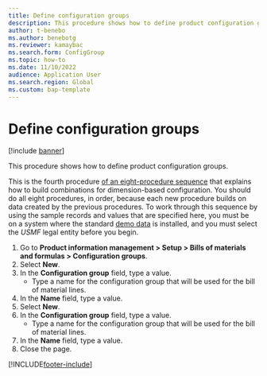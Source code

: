 ```yaml
---
title: Define configuration groups
description: This procedure shows how to define product configuration groups by creating two groups in the demo data company USMF Company. 
author: t-benebo
ms.author: benebotg
ms.reviewer: kamaybac
ms.search.form: ConfigGroup   
ms.topic: how-to
ms.date: 11/10/2022
audience: Application User
ms.search.region: Global
ms.custom: bap-template
---
```


# Define configuration groups

[!include [banner](../../includes/banner.md)]

This procedure shows how to define product configuration groups.

This is the fourth procedure [of an eight-procedure sequence](../dimension-based-product-configuration.md#sequence) that explains how to build combinations for dimension-based configuration. You should do all eight procedures, in order, because each new procedure builds on data created by the previous procedures. To work through this sequence by using the sample records and values that are specified here, you must be on a system where the standard [demo data](../../../fin-ops-core/fin-ops/get-started/demo-data.md) is installed, and you must select the *USMF* legal entity before you begin.

1. Go to **Product information management \> Setup \> Bills of materials and formulas \> Configuration groups**.
2. Select **New**.
3. In the **Configuration group** field, type a value.
    * Type a name for the configuration group that will be used for the bill of material lines.  
4. In the **Name** field, type a value.
5. Select **New**.
6. In the **Configuration group** field, type a value.
    * Type a name for the configuration group that will be used for the bill of material lines.  
7. In the **Name** field, type a value.
8. Close the page.

[!INCLUDE[footer-include](../../../includes/footer-banner.md)]